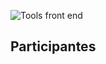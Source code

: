 ![Tools front end](https://cloud.githubusercontent.com/assets/3930770/12010779/073e3266-ac93-11e5-995c-b4ee3cc4f9de.png)

## Participantes